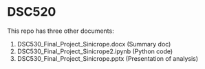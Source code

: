 # DSC520
This repo has three other documents:
1. DSC530_Final_Project_Sinicrope.docx (Summary doc)
2. DSC530_Final_Project_Sinicrope2.ipynb (Python code)
3. DSC530_Final_Project_Sinicrope.pptx (Presentation of analysis)
